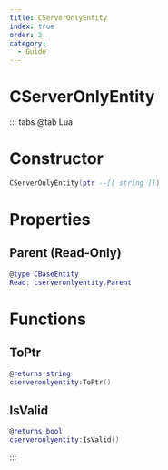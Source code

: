 ```yaml
---
title: CServerOnlyEntity
index: true
order: 2
category:
  - Guide
---
```


# CServerOnlyEntity

::: tabs
@tab Lua
# Constructor
```lua
CServerOnlyEntity(ptr --[[ string ]])
```
# Properties
## Parent (Read-Only)
```lua
@type CBaseEntity
Read: cserveronlyentity.Parent
```
# Functions
## ToPtr
```lua
@returns string
cserveronlyentity:ToPtr()
```
## IsValid
```lua
@returns bool
cserveronlyentity:IsValid()
```

:::